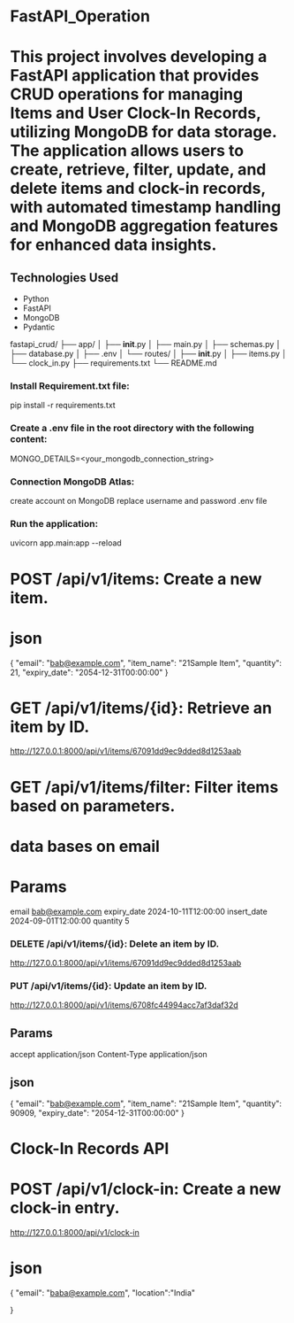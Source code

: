 # FastAPI_Operation
# This project involves developing a FastAPI application that provides CRUD operations for managing Items and User Clock-In Records, utilizing MongoDB for data storage. The application allows users to create, retrieve, filter, update, and delete items and clock-in records, with automated timestamp handling and MongoDB aggregation features for enhanced data insights.

## Technologies Used
- Python
- FastAPI
- MongoDB
- Pydantic

fastapi_crud/
├── app/
│   ├── __init__.py
│   ├── main.py
│   ├── schemas.py
│   ├── database.py
│   ├── .env
│   └── routes/
│       ├── __init__.py
│       ├── items.py
│       └── clock_in.py
├── requirements.txt
└── README.md


### Install Requirement.txt file:
pip install -r requirements.txt

### Create a .env file in the root directory with the following content:
MONGO_DETAILS=<your_mongodb_connection_string>

### Connection MongoDB Atlas:
create account on MongoDB 
replace username and password .env file



### Run the application:
uvicorn app.main:app --reload

# POST /api/v1/items: Create a new item.

# json
{
    "email": "bab@example.com",
    "item_name": "21Sample Item",
    "quantity": 21,
    "expiry_date": "2054-12-31T00:00:00"
}



# GET /api/v1/items/{id}: Retrieve an item by ID.

 http://127.0.0.1:8000/api/v1/items/67091dd9ec9dded8d1253aab



# GET /api/v1/items/filter: Filter items based on parameters.
# data  bases on email
# Params
email bab@example.com
expiry_date  2024-10-11T12:00:00
insert_date  2024-09-01T12:00:00
quantity  5


### DELETE /api/v1/items/{id}: Delete an item by ID.
http://127.0.0.1:8000/api/v1/items/67091dd9ec9dded8d1253aab



### PUT /api/v1/items/{id}: Update an item by ID.
http://127.0.0.1:8000/api/v1/items/6708fc44994acc7af3daf32d

## Params
accept  application/json
Content-Type application/json
## json

{
  "email": "bab@example.com",
  "item_name": "21Sample Item",
  "quantity": 90909,
  "expiry_date": "2054-12-31T00:00:00"
}


# Clock-In Records API
# POST /api/v1/clock-in: Create a new clock-in entry.
http://127.0.0.1:8000/api/v1/clock-in
# json
{
    "email": "baba@example.com",
    "location":"India"

}
